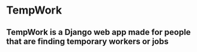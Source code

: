 # TempWork

## TempWork is a Django web app made for people that are finding temporary workers or jobs
